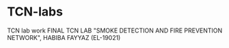 # TCN-labs
TCN lab work
FINAL TCN LAB "SMOKE DETECTION AND FIRE PREVENTION NETWORK", HABIBA FAYYAZ (EL-19021)
